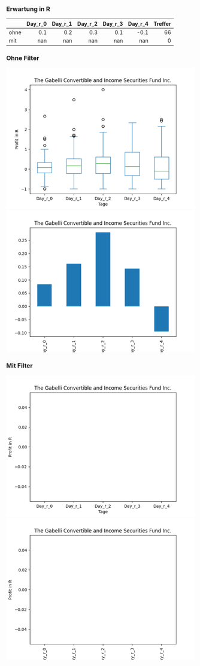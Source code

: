 ### Erwartung in R
|      |   Day_r_0 |   Day_r_1 |   Day_r_2 |   Day_r_3 |   Day_r_4 |   Treffer |
|:-----|----------:|----------:|----------:|----------:|----------:|----------:|
| ohne |       0.1 |       0.2 |       0.3 |       0.1 |      -0.1 |        66 |
| mit  |     nan   |     nan   |     nan   |     nan   |     nan   |         0 |

### Ohne Filter
![image info](./data/GCV_box_all.png)
![image info](./data/GCV_median_all.png)

### Mit Filter
![image info](./data/GCV_box_filtered.png)
![image info](./data/GCV_median_filtered.png)